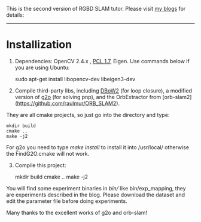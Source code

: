 This is the second version of RGBD SLAM tutor. Please visit [my blogs](http://www.cnblogs.com/gaoxiang12) for details: 

---
# Installization
1. Dependencies: OpenCV 2.4.x , [PCL 1.7](http://pointclouds.org/), Eigen. Use commands below if you are using Ubuntu: 

    sudo apt-get install libopencv-dev libeigen3-dev

2. Compile third-party libs, including [DBoW2](https://github.com/raulmur/ORB_SLAM2) (for loop closure), a modified version of [g2o](https://github.com/RainerKuemmerle/g2o) (for solving pnp), and the OrbExtractor from [orb-slam2] (https://github.com/raulmur/ORB_SLAM2).

  They are all cmake projects, so just go into the directory and type:

    mkdir build
    cmake ..
    make -j2

  For g2o you need to type *make install* to install it into /usr/local/ otherwise the FindG2O.cmake will not work.


3. Compile this project:

    mkdir build
    cmake ..
    make -j2

You will find some experiment binaries in *bin/* like bin/exp_mapping, they are experiments described in the blog. Please download the dataset and edit the parameter file before doing experiments. 

Many thanks to the excellent works of g2o and orb-slam!

